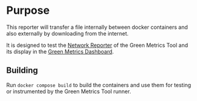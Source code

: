 # Purpose

This reporter will transfer a file internally between docker containers
and also externally by downloading from the internet.

It is designed to test the [Network Reporter](https://docs.green-coding.berlin/docs/measuring/metric-providers/network-io-cgroup-container/) of the Green Metrics Tool and  
its display in the [Green Metrics Dashboard](https://metrics.green-coding.berlin).

## Building

Run `docker compose build` to build the containers and use them for testing or
instrumented by the Green Metrics Tool runner.
